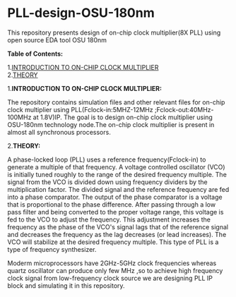 # PLL-design-OSU-180nm
This repository presents design of on-chip clock multiplier(8X PLL) using open source EDA tool OSU 180nm 

**Table of Contents:**

1.[INTRODUCTION TO ON-CHIP CLOCK MULTIPLIER](#-INTRODUCTION-TO-ON--CHIP-CLOCK-MULTIPLIER)<br />
2.[THEORY](#-THEORY)

1.**INTRODUCTION TO ON-CHIP CLOCK MULTIPLIER:**

The repository contains simulation files and other relevant files for on-chip clock multiplier using PLL(Fclock-in:5MHZ-12MHz ;Fclock-out:40MHz-100MHz at 1.8V)IP.
The goal is to design on-chip clock multiplier using OSU-180nm technology node.The on-chip clock multiplier is present in almost all synchronous processors.

2.**THEORY:**

A phase-locked loop (PLL) uses a reference frequency(Fclock-in) to generate a multiple of that frequency. A voltage controlled oscillator (VCO) is initially tuned roughly to the range of the desired frequency multiple. The signal from the VCO is divided down using frequency dividers by the multiplication factor. The divided signal and the reference frequency are fed into a phase comparator. The output of the phase comparator is a voltage that is proportional to the phase difference. After passing through a low pass filter and being converted to the proper voltage range, this voltage is fed to the VCO to adjust the frequency. This adjustment increases the frequency as the phase of the VCO's signal lags that of the reference signal and decreases the frequency as the lag decreases (or lead increases). The VCO will stabilize at the desired frequency multiple. This type of PLL is a type of frequency synthesizer.

Moderm microprocessors have 2GHz-5GHz clock frequencies whereas quartz oscillator can produce only few MHz ,so to achieve high frequency clock signal from low-frequency clock source we are designing PLL IP block and simulating it in this repository.


